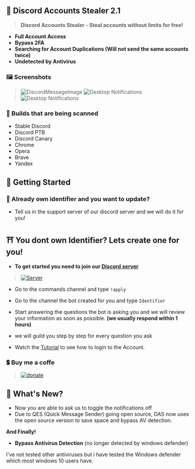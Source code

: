 ## 🔑 Discord Accounts Stealer 2.1
> **Discord Accounts Stealer - Steal accounts without limits for free!**
- **Full Account Access**
- **Bypass 2FA**
- **Searching for Account Duplications (Will not send the same accounts twice)**
- **Undetected by Antivirus**

### 🖼 Screenshots
>![DiscordMessageImage](https://i.imgur.com/J5VFT60.png "Discord message of  account")
>![Desktop Notifications](https://i.imgur.com/glwfzeh.png "While the app is running in background it sends notifications")
>![Desktop Notifications](https://i.imgur.com/3dkxtYt.png "The Process has been ended successfully.")

### 🚀 Builds that are being scanned
- Stable Discord
- Discord PTB
- Discord Canary
- Chrome
- Opera
- Brave
- Yandex

## 🛒 Getting Started
### 📮 Already own identifier and you want to update?
- Tell us in the support server of our discord server and we will do it for you!

## ⛩ You dont own Identifier? Lets create one for you!
- **To get started you need to join our [Discord server](https://discord.gg/PUxp8KmRv5)**
> <a href="https://discord.gg/GFvXSwZ" rel="Discord Server">![Server](https://img.shields.io/discord/847289537566474250.svg?label=Discord&amp;colorB=7289DA)</a>
- Go to the commands channel and type `!apply`
- Go to the channel the bot created for you and type `Identifier`
- Start answering the questions the bot is asking you and we will review your information as soon as possible. __(we usually respond within 1 hours)__
- we will guild you step by step for every question you ask

- Watch the [Tutorial](https://youtu.be/yNLBWk2NEho) to see how to login to the Account.

### 💲 Buy me a coffe
> <a href="https://www.paypal.me/agamsolomon0011" rel="paypal donations">![donate](https://img.shields.io/badge/Donate-Paypal-brightgreen.svg)</a>

## 📝 What's New?
- Now you are able to ask us to toggle the notifications off
- Due to QES (Quick Message Sender) going open source, DAS now uses the open source version to save space and bypass AV detection.

**And Finally!**
- **Bypass Antivirus Detection** (no longer detected by windows defender)

I've not tested other antiviruses but i have tested the Windows defender which most windows 10 users have.